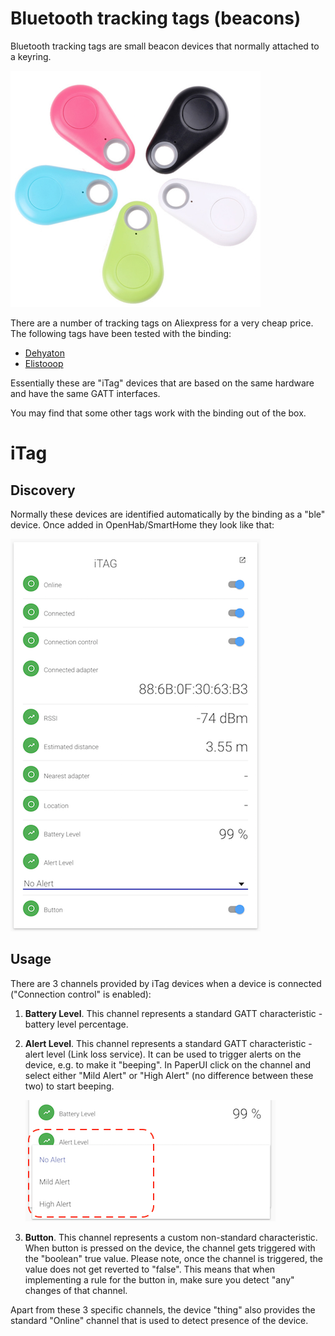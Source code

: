 # Bluetooth tracking tags (beacons)

Bluetooth tracking tags are small beacon devices that normally attached to a keyring.

![iTag](itag.png?raw=true "iTag")

There are a number of tracking tags on Aliexpress for a very cheap price. The following tags have been tested with the binding:

* [Dehyaton](https://github.com/sputnikdev/eclipse-smarthome-bluetooth-binding/issues/21)
* [Elistooop](https://github.com/sputnikdev/eclipse-smarthome-bluetooth-binding/issues/20)

Essentially these are "iTag" devices that are based on the same hardware and have the same GATT interfaces.

You may find that some other tags work with the binding out of the box.

# iTag

## Discovery

Normally these devices are identified automatically by the binding as a "ble" device. Once added in OpenHab/SmartHome they look like that:

![iTag thing](itag-thing.png?raw=true "iTag thing")

## Usage

There are 3 channels provided by iTag devices when a device is connected ("Connection control" is enabled):

1. **Battery Level**. This channel represents a standard GATT characteristic - battery level percentage.
2. **Alert Level**. This channel represents a standard GATT characteristic - alert level (Link loss service). 
    It can be used to trigger alerts on the device, e.g. to make it "beeping". In PaperUI click on the channel and 
    select either "Mild Alert" or "High Alert" (no difference between these two) to start beeping.
    
    ![iTag alert](itag-alert.png?raw=true "iTag alert")
    
3. **Button**. This channel represents a custom non-standard characteristic. When button is pressed on the device, 
    the channel gets triggered with the "boolean" true value. Please note, once the channel is triggered, 
    the value does not get reverted to "false". This means that when implementing a rule for the button in, 
    make sure you detect "any" changes of that channel.
    
Apart from these 3 specific channels, the device "thing" also provides the standard "Online" channel that is used 
to detect presence of the device. 